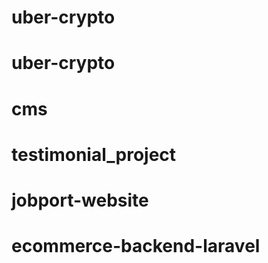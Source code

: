 # uber-crypto
# uber-crypto
# cms
# testimonial_project
# jobport-website
# ecommerce-backend-laravel
